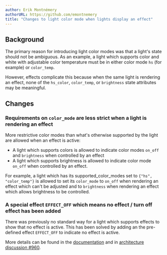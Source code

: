 ```yaml
---
author: Erik Montnémery
authorURL: https://github.com/emontnemery
title: "Changes to light color mode when lights display an effect"
---
```


## Background

The primary reason for introducing light color modes was that a light's state should not be ambiguous. As an example, a light which supports color and white with adjustable color temperature must be in either color mode `hs` (for example) or `color_temp`.

However, effects complicate this because when the same light is rendering an effect, none of the `hs_color`, `color_temp`, or `brightness` state attributes may be meaningful.

## Changes

### Requirements on `color_mode` are less strict when a light is rendering an effect

More restrictive color modes than what's otherwise supported by the light are allowed when an effect is active:
- A light which supports colors is allowed to indicate color modes `on_off` and `brightness` when controlled by an effect
- A light which supports brightness is allowed to indicate color mode `on_off` when controlled by an effect.

For example, a light which has its supported_color_modes set to `{"hs", "color_temp"}` is allowed to set its `color_mode` to `on_off` when rendering an effect which can't be adjusted and to `brightness` when rendering an effect which allows brightness to be controlled.

### A special effect `EFFECT_OFF` which means no effect / turn off effect has been added

There was previously no standard way for a light which supports effects to show that no effect is active.
This has been solved by adding an the pre-defined effect `EFFECT_OFF` to indicate no effect is active.

More details can be found in the [documentation](/docs/core/entity/light#color-modes) and in [architecture discussion #960](https://github.com/home-assistant/architecture/discussions/960).
